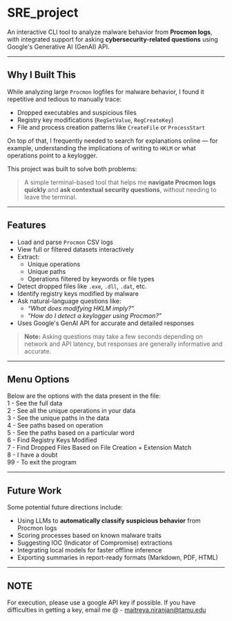 # SRE_project

An interactive CLI tool to analyze malware behavior from **Procmon logs**, with integrated support for asking **cybersecurity-related questions** using Google's Generative AI (GenAI) API.

---

## Why I Built This

While analyzing large `Procmon` logfiles for malware behavior, I found it repetitive and tedious to manually trace:

- Dropped executables and suspicious files  
- Registry key modifications (`RegSetValue`, `RegCreateKey`)  
- File and process creation patterns like `CreateFile` or `ProcessStart`

On top of that, I frequently needed to search for explanations online — for example, understanding the implications of writing to `HKLM` or what operations point to a keylogger.

This project was built to solve both problems:

> A simple terminal-based tool that helps me **navigate Procmon logs quickly** and **ask contextual security questions**, without needing to leave the terminal.

---

## Features

- Load and parse `Procmon` CSV logs  
- View full or filtered datasets interactively  
- Extract:
  - Unique operations  
  - Unique paths  
  - Operations filtered by keywords or file types  
- Detect dropped files like `.exe`, `.dll`, `.dat`, etc.  
- Identify registry keys modified by malware  
- Ask natural-language questions like:
  - _“What does modifying HKLM imply?”_  
  - _“How do I detect a keylogger using Procmon?”_  
- Uses Google's GenAI API for accurate and detailed responses

> **Note:** Asking questions may take a few seconds depending on network and API latency, but responses are generally informative and accurate.

---

## Menu Options

Below are the options with the data present in the file: </br>
 1 - See the full data </br>
 2 - See all the unique operations in your data </br>
 3 - See the unique paths in the data </br>
 4 - See paths based on operation</br>
 5 - See the paths based on a particular word</br>
 6 - Find Registry Keys Modified</br>
 7 - Find Dropped Files Based on File Creation + Extension Match</br>
 8 - I have a doubt</br>
 99 - To exit the program</br>


---

## Future Work

Some potential future directions include:

- Using LLMs to **automatically classify suspicious behavior** from Procmon logs  
- Scoring processes based on known malware traits  
- Suggesting IOC (Indicator of Compromise) extractions  
- Integrating local models for faster offline inference  
- Exporting summaries in report-ready formats (Markdown, PDF, HTML)


---

## NOTE
For execution, please use a google API key if possible. If you have difficulties in getting a key, email me @ - maitreya.niranjan@tamu.edu
